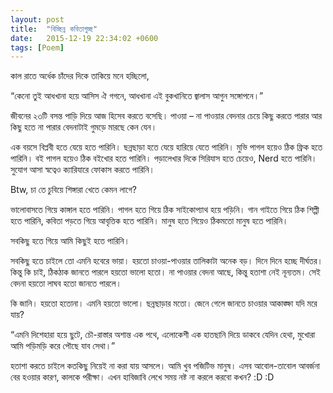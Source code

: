 ```yaml
---
layout: post
title:  "বিচ্ছিন্ন কবিতাগুচ্ছ"
date:   2015-12-19 22:34:02 +0600
tags: [Poem]
---
```

কাল রাতে অর্ধেক চাঁদের দিকে তাকিয়ে মনে হচ্ছিলো,

“কেনো তুই আধখানা হয়ে আসিস ঐ গগনে,
আধখানা এই বুকখানিতে জ্বালাস আগুন সঙ্গোপনে।”

জীবনের ২৩টি বসন্ত পাড়ি দিয়ে আজ হিসেব করতে বসেছি। পাওয়া – না পাওয়ার বেদনার চেয়ে কিছু করতে পারার আর কিছু হতে না পারার বেদনাটাই গুমড়ে মারছে কেন যেন।

এক বয়সে বিপ্লবী হতে যেয়ে হতে পারিনি।
ছন্নছাড়া হতে যেয়ে হারিয়ে যেতে পারিনি।
মুভি পাগল হয়েও ঠিক ফ্রিক হতে পারিনি।
বই পাগল হয়েও ঠিক বইখোর হতে পারিনি।
পড়ালেখার দিকে সিরিযাস হতে চেয়েও, Nerd হতে পারিনি।
সুযোগ আসা স্বত্বেও ক্যারিযারে ফোকাস করতে পারিনি।

Btw, চা তে চুবিয়ে শিঙ্গারা খেতে কেমন লাগে?

ভালোবাসতে গিয়ে কাঙ্গাল হতে পারিনি।
পাগল হতে গিয়ে ঠিক সাইকোপ্যাথ হয়ে পড়িনি।
গান গাইতে গিয়ে ঠিক শিল্পী হতে পারিনি,
কবিতা পড়তে গিয়ে আবৃত্তিক হতে পারিনি।
মানুষ হতে গিয়েও ঠিকমতো মানুষ হতে পারিনি।

সবকিছু হতে গিয়ে আমি কিছুই হতে পারিনি।

সবকিছু হতে চাইলে তো এমনি হবেরে ভায়া। হয়তো চাওয়া-পাওয়ার তালিকাটা অনেক বড়। দিনে দিনে হচ্ছে দীর্ঘতর। কিন্তু কি চাই, ঠিকঠাক জানতে পারলে হয়তো ভালো হতো। না পাওয়ার বেদনা আছে, কিন্তু হতাশা নেই নূন্যতম। সেই বেদনা হয়তো লাঘব হতো জানতে পারলে।

কি জানি। হয়তো হতোনা। এমনি হয়তো ভালো। ছন্নছাড়ার মতো। জেনে গেলে জানতে চাওয়ার আকাঙ্ক্ষা যদি মরে যায়?

“এমনি দিশেহারা হয়ে ছুটে,
চৌ-রাস্তার অশান্ত এক পথে,
এলোকেশী এক হাতছানি দিয়ে ডাকবে যেদিন হেথা,
মুখোরা আমি পড়িমড়ি করে পৌছে যাব সেথা।”

হতাশা করতে চাইলে কতকিছু নিয়েই না করা যায় আসলে। আমি খুব পজিটিভ মানুষ। এসব আবোল-তাবোল আবর্জনা বের হওয়ার কারণ, কালকে পরীক্ষা। এখন হাবিজাবি লেখে সময় নষ্ট না করলে করবো কখন? :D :D
